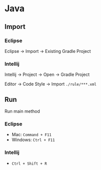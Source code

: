 # Java

## Import

### Eclipse

Eclipse -> Import -> Existing Gradle Project

### Intellij

Intellij -> Project -> Open -> Gradle Project

Editor -> Code Style -> Import `./rule/***.xml`

## Run

Run main method

### Eclipse

- Mac: `Command + F11`
- Windows: `Ctrl + F11`

### Intellij

- `Ctrl + Shift + R`
